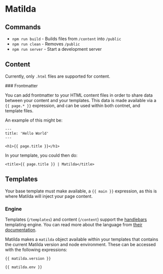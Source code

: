 # Matilda

## Commands

- `npm run build` - Builds files from `/content` into `/public`
- `npm run clean` - Removes `/public`
- `npm run server` - Start a development server

## Content

Currently, only `.html` files are supported for content. 

### Frontmatter

You can add frontmatter to your HTML content files in order to share data between your content and your templates. This data is made available via a `{{ page.* }}` expression, and can be used within both contnet, and template files.

An example of this might be:

```
---
title: 'Hello World'
---

<h1>{{ page.title }}</h1>
```

In your template, you could then do:

```
<title>{{ page.title }} | Matilda</title>
```

## Templates

Your base template must make available, a `{{ main }}` expression, as this is where Matilda will inject your page content.

### Engine

Templates (`/templates`) and content (`/content`) support the [handlebars](https://handlebarsjs.com/) templating engine. You can read more about the language from [their documentation](https://handlebarsjs.com/guide/).

Matilda makes a `matilda` object available within your templates that contains the current Matilda version and node environment. These can be accessed with the following expressions:

```
{{ matilda.version }}

{{ matilda.env }}
```
